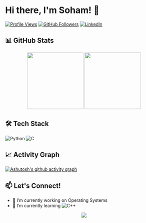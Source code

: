 # Hi there, I'm Soham! 👋

[![Profile Views](https://komarev.com/ghpvc/?username=sohamdeo05&label=Profile%20views&color=0e75b6&style=flat)](https://github.com/sohamdeo05)
[![GitHub Followers](https://img.shields.io/github/followers/sohamdeo05?logo=github&style=flat&color=blue)](https://github.com/sohamdeo05)
[![LinkedIn](https://img.shields.io/badge/LinkedIn-0077B5?style=flat&logo=linkedin&logoColor=white)](https://www.linkedin.com/in/sohamde0/)

## 📊 GitHub Stats

<!-- Stats Row -->
<div align="center">
  <img height="180em" src="https://github-readme-stats.vercel.app/api?username=sohamdeo05&show_icons=true&theme=dark&hide_border=true" />
  <img height="180em" src="https://github-readme-stats.vercel.app/api/top-langs/?username=sohamdeo05&theme=dark&hide_border=true&layout=compact" />
</div>


## 🛠️ Tech Stack

![Python](https://img.shields.io/badge/Python-3776AB?style=flat&logo=python&logoColor=white)
![C](https://img.shields.io/badge/C-%23A8B9CC?style=flat&logo=c&logoColor=white)

## 📈 Activity Graph

[![Ashutosh's github activity graph](https://github-readme-activity-graph.vercel.app/graph?username=sohamdeo05&theme=github-compact)](https://github.com/sohamdeo05)


## 📫 Let's Connect!

- 🔭 I’m currently working on Operating Systems
- 🌱 I’m currently learning
  ![C++](https://img.shields.io/badge/C%2B%2B-00599C?style=flat&logo=cplusplus&logoColor=white)
  

<p align="center">
  <img src="https://api.visitorbadge.io/api/VisitorHit?user=sohamdeo05&countColor=%237B1E7B" />
</p>
